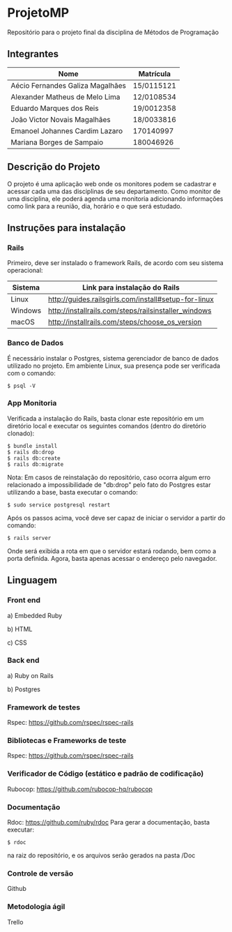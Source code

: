 # ProjetoMP
Repositório para o projeto final da disciplina de Métodos de Programação

## Integrantes

Nome | Matrícula
--- | ---
Aécio Fernandes Galiza Magalhães | 15/0115121
Alexander Matheus de Melo Lima | 12/0108534
Eduardo Marques dos Reis | 19/0012358
João Victor Novais Magalhães | 18/0033816
Emanoel Johannes Cardim Lazaro | 170140997
Mariana Borges de Sampaio | 180046926

## Descrição do Projeto

O projeto é uma aplicação web onde os monitores podem se cadastrar e acessar cada uma das disciplinas de seu departamento. Como monitor de uma disciplina, ele poderá agenda uma monitoria adicionando informações como link para a reunião, dia, horário e o que será estudado.

## Instruções para instalação
### Rails
Primeiro, deve ser instalado o framework Rails, de acordo com seu sistema operacional:

Sistema | Link para instalação do Rails
--- | ---
Linux | http://guides.railsgirls.com/install#setup-for-linux
Windows | http://installrails.com/steps/railsinstaller_windows
macOS | http://installrails.com/steps/choose_os_version

### Banco de Dados
É necessário instalar o Postgres, sistema gerenciador de banco de dados utilizado no projeto. Em ambiente Linux, sua presença pode ser verificada com o comando:
    
    $ psql -V

### App Monitoria
Verificada a instalação do Rails, basta clonar este repositório em um diretório local e executar os seguintes comandos (dentro do diretório clonado):

    $ bundle install
    $ rails db:drop
    $ rails db:create
    $ rails db:migrate
    
Nota: Em casos de reinstalação do repositório, caso ocorra algum erro relacionado a impossibilidade de "db:drop" pelo fato do Postgres estar utilizando a base, basta executar o comando:
    
    $ sudo service postgresql restart


Após os passos acima, você deve ser capaz de iniciar o servidor a partir do comando:

    $ rails server
    
Onde será exibida a rota em que o servidor estará rodando, bem como a porta definida. Agora, basta apenas acessar o endereço pelo navegador.

## Linguagem

### Front end
a) Embedded Ruby

b) HTML

c) CSS

### Back end
a) Ruby on Rails

b) Postgres
  
### Framework de testes
Rspec: https://github.com/rspec/rspec-rails

### Bibliotecas e Frameworks de teste
Rspec: https://github.com/rspec/rspec-rails

### Verificador de Código (estático e padrão de codificação)
Rubocop: https://github.com/rubocop-hq/rubocop

### Documentação
Rdoc: https://github.com/ruby/rdoc
Para gerar a documentação, basta executar:

    $ rdoc
    
na raiz do repositório, e os arquivos serão gerados na pasta /Doc

### Controle de versão
  Github
  
### Metodologia ágil
  Trello

